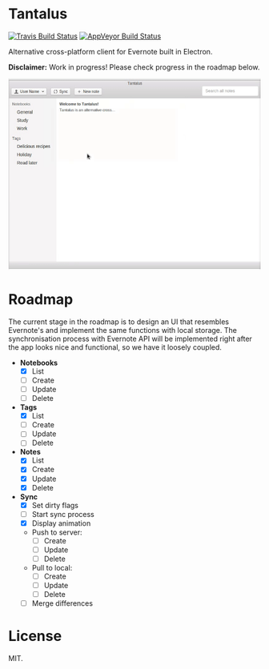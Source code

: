 # Tantalus

[![Travis Build Status][travis-image]][travis-url]
[![AppVeyor Build Status][appveyor-image]][appveyor-url]

Alternative cross-platform client for Evernote built in Electron.

**Disclaimer:** Work in progress! Please check progress in the roadmap below.

![Tantalus](assets/screenshot.gif)

# Roadmap

The current stage in the roadmap is to design an UI that resembles Evernote's and implement the same functions with local storage. The synchronisation process with Evernote API will be implemented right after the app looks nice and functional, so we have it loosely coupled.

* **Notebooks**
  * [x] List
  * [ ] Create
  * [ ] Update
  * [ ] Delete
* **Tags**
  * [x] List
  * [ ] Create
  * [ ] Update
  * [ ] Delete
* **Notes**
  * [x] List
  * [x] Create
  * [x] Update
  * [x] Delete
* **Sync**
  * [x] Set dirty flags
  * [ ] Start sync process
  * [x] Display animation
  * Push to server:
    * [ ] Create
    * [ ] Update
    * [ ] Delete
  * Pull to local:
    * [ ] Create
    * [ ] Update
    * [ ] Delete
  * [ ] Merge differences

# License
MIT.

[travis-url]: https://travis-ci.org/fmoliveira/tantalus
[travis-image]: https://api.travis-ci.org/fmoliveira/tantalus.svg
[appveyor-url]: https://ci.appveyor.com/project/fmoliveira/tantalus
[appveyor-image]: https://ci.appveyor.com/api/projects/status/g9yto48qaeh3r9wx?svg=true
